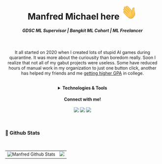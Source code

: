 <!--
**manfredmichael/manfredmichael** is a ✨ _special_ ✨ repository because its `README.md` (this file) appears on your GitHub profile.

Here are some ideas to get you started:

- 🔭 I’m currently working on ...
- 🌱 I’m currently learning ...
- 👯 I’m looking to collaborate on ...
- 🤔 I’m looking for help with ...
- 💬 Ask me about ...
- 📫 How to reach me: ...
- 😄 Pronouns: ...
- ⚡ Fun fact: ...
-->

<div align="center">
  
  
# Manfred Michael here <img style="margin: 0 auto" src="https://github.com/ABSphreak/ABSphreak/blob/master/gifs/Hi.gif" height="50">
##### GDSC ML Supervisor | Bangkit ML Cohort | ML Freelancer
  
<br/>
  
It all started on 2020 when I created lots of stupid AI games during quarantine. It was more about the curiousity than boredom really. Soon I realize that not all of my gabut projects were useless. Some have reduced hours of manual work in my organization to just one button click, another has helped my friends and me [getting higher GPA](https://github.com/manfredmichael/ug-minibot-discord/) in college.
  
<!--
<details align="center" id="What I do?">
  <summary><b>What I do?</b></summary>
  
I'm a GDSC ML Supervisor which basically means I teach weekly classes to 300+ participants and hold monthly tech talks inviting GDE & other expert talents in tech industry. I also do freelance ML projects on the side.
  
</details>
-->

<br/>

<details align="center" id="Technologies & Tools">
  <summary><b>Technologies & Tools</b></summary>

<!--Python-->
<img src="https://img.shields.io/badge/Python-FFD43B?style=for-the-badge&logo=python&logoColor=blue">
<!--Java-->
<img src="https://img.shields.io/badge/Java-ED8B00?style=for-the-badge&logo=java&logoColor=white">  
<!--Javascript-->
<img src="https://img.shields.io/badge/JavaScript-323330?style=for-the-badge&logo=javascript&logoColor=F7DF1E">
<!--C++-->
<img src="https://img.shields.io/badge/C%2B%2B-00599C?style=for-the-badge&logo=c%2B%2B&logoColor=white"> 
<!--Git-->
<img src="https://img.shields.io/badge/GIT-E44C30?style=for-the-badge&logo=git&logoColor=white">
<!--Google Cloud-->
<img src="https://img.shields.io/badge/Google_Cloud-4285F4?style=for-the-badge&logo=google-cloud&logoColor=white">
<!--Heroku-->
<img src="https://img.shields.io/badge/Heroku-430098?style=for-the-badge&logo=heroku&logoColor=white">
<!--Tensorflow-->
<img src="https://img.shields.io/badge/TensorFlow-FF6F00?style=for-the-badge&logo=tensorflow&logoColor=white">
<!--Pytorch-->
<img src="https://img.shields.io/badge/PyTorch-EE4C2C?style=for-the-badge&logo=PyTorch&logoColor=white">
<!--Scikit-learn-->
<img src="https://img.shields.io/badge/scikit_learn-F7931E?style=for-the-badge&logo=scikit-learn&logoColor=white">
<!--Open CV-->
<img src="https://img.shields.io/badge/OpenCV-27338e?style=for-the-badge&logo=OpenCV&logoColor=white"> 
<!--Keras-->
<img src="https://img.shields.io/badge/Keras-D00000?style=for-the-badge&logo=Keras&logoColor=white"> 
<!--Processing-->
<img src="https://img.shields.io/badge/Processing-430098?style=for-the-badge&logo=processingfoundation&logoColor=white">
<!--P5.js-->
<img src="https://img.shields.io/badge/p5.js-ec235b?style=for-the-badge&logo=p5dotjs&logoColor=white">
<!--Arch Linux-->
<img src="https://img.shields.io/badge/Arch_Linux-1793D1?style=for-the-badge&logo=arch-linux&logoColor=white">
<!--Ubuntu-->
<img src="https://img.shields.io/badge/Ubuntu-E95420?style=for-the-badge&logo=ubuntu&logoColor=white">

</details>
  
#### Connect with me!
  
<a href="https://www.instagram.com/this.manfred/" target="_blank" ><img src="https://img.shields.io/badge/Instagram-E4405F?style=for-the-badge&logo=instagram&logoColor=white"></a>
<a href="https://www.linkedin.com/in/manfredmichael/" target="_blank" ><img src="https://img.shields.io/badge/LinkedIn-0077B5?style=for-the-badge&logo=linkedin&logoColor=white"></a>
<a href="https://www.kaggle.com/awesomehidingspot" target="_blank" ><img src="https://img.shields.io/badge/Kaggle-20BEFF?style=for-the-badge&logo=Kaggle&logoColor=white"></a>
<!--
<a href="https://gdsc.community.dev/gunadarma-university/" target="_blank" ><img src="https://img.shields.io/badge/-Google%20DSC-blue?style=for-the-badge&logo=google&logoColor=white"></a>
-->
<br/>
</div>


### 🌟 Github Stats
<br/>
<div align="center">
  <table>
      <tr>
          <td>
            <img align="left" alt="Manfred Github Stats" src="https://github-readme-stats.vercel.app/api?username=manfredmichael&show_icons=true">
          </td>        
          <td>
            <img src="https://github-readme-streak-stats.herokuapp.com/?user=manfredmichael">
          </td>
      </tr>
</div>
